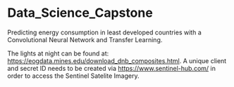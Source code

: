 # Data_Science_Capstone
Predicting energy consumption in least developed countries with a Convolutional Neural Network and Transfer Learning.

The lights at night can be found at: https://eogdata.mines.edu/download_dnb_composites.html. 
A unique client and secret ID needs to be created via https://www.sentinel-hub.com/ in order to access the Sentinel Satelite Imagery.
